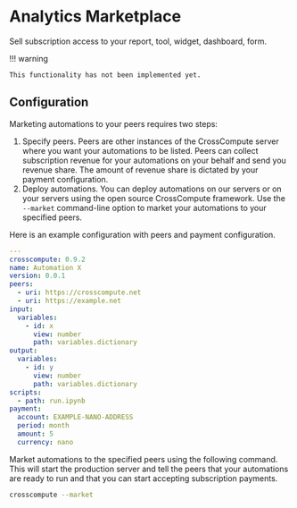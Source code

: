 # Analytics Marketplace

Sell subscription access to your report, tool, widget, dashboard, form.

!!! warning

    This functionality has not been implemented yet.

## Configuration

Marketing automations to your peers requires two steps:

1. Specify peers. Peers are other instances of the CrossCompute server where you want your automations to be listed. Peers can collect subscription revenue for your automations on your behalf and send you revenue share. The amount of revenue share is dictated by your payment configuration.
2. Deploy automations. You can deploy automations on our servers or on your servers using the open source CrossCompute framework. Use the `--market` command-line option to market your automations to your specified peers.

Here is an example configuration with peers and payment configuration.

```yaml
---
crosscompute: 0.9.2
name: Automation X
version: 0.0.1
peers:
  - uri: https://crosscompute.net
  - uri: https://example.net
input:
  variables:
    - id: x
      view: number
      path: variables.dictionary
output:
  variables:
    - id: y
      view: number
      path: variables.dictionary
scripts:
  - path: run.ipynb
payment:
  account: EXAMPLE-NANO-ADDRESS
  period: month
  amount: 5
  currency: nano
```

Market automations to the specified peers using the following command. This will start the production server and tell the peers that your automations are ready to run and that you can start accepting subscription payments.

```bash
crosscompute --market
```
